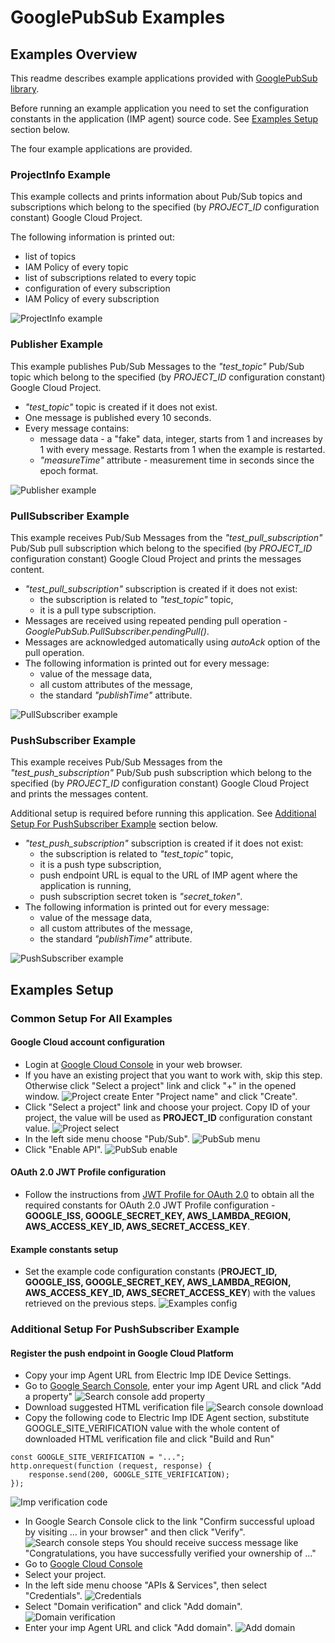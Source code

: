 # GooglePubSub Examples

## Examples Overview

This readme describes example applications provided with [GooglePubSub library](../README.md).

Before running an example application you need to set the configuration constants in the application (IMP agent) source code. See [Examples Setup](#examples-setup) section below.

The four example applications are provided.

### ProjectInfo Example

This example collects and prints information about Pub/Sub topics and subscriptions which belong to the specified (by *PROJECT_ID* configuration constant) Google Cloud Project.

The following information is printed out:
- list of topics
- IAM Policy of every topic
- list of subscriptions related to every topic
- configuration of every subscription
- IAM Policy of every subscription

![ProjectInfo example](http://imgur.com/VDKgV7c.png)

### Publisher Example

This example publishes Pub/Sub Messages to the *"test_topic"* Pub/Sub topic which belong to the specified (by *PROJECT_ID* configuration constant) Google Cloud Project.

- *"test_topic"* topic is created if it does not exist.
- One message is published every 10 seconds.
- Every message contains:
  - message data - a "fake" data, integer, starts from 1 and increases by 1 with every message. Restarts from 1 when the example is restarted.
  - *"measureTime"* attribute - measurement time in seconds since the epoch format.

![Publisher example](http://imgur.com/tggTPYg.png)

### PullSubscriber Example

This example receives Pub/Sub Messages from the *"test_pull_subscription"* Pub/Sub pull subscription which belong to the specified (by *PROJECT_ID* configuration constant) Google Cloud Project and prints the messages content. 

- *"test_pull_subscription"* subscription is created if it does not exist:
  - the subscription is related to *"test_topic"* topic,
  - it is a pull type subscription.
- Messages are received using repeated pending pull operation - *GooglePubSub.PullSubscriber.pendingPull()*.
- Messages are acknowledged automatically using *autoAck* option of the pull operation.
- The following information is printed out for every message:
  - value of the message data,
  - all custom attributes of the message,
  - the standard *"publishTime"* attribute.

![PullSubscriber example](http://imgur.com/WDQ9lGQ.png)

### PushSubscriber Example

This example receives Pub/Sub Messages from the *"test_push_subscription"* Pub/Sub push subscription which belong to the specified (by *PROJECT_ID* configuration constant) Google Cloud Project and prints the messages content.

Additional setup is required before running this application. See [Additional Setup For PushSubscriber Example](#additional-setup-for-pushsubscriber-example) section below.

- *"test_push_subscription"* subscription is created if it does not exist:
  - the subscription is related to *"test_topic"* topic,
  - it is a push type subscription,
  - push endpoint URL is equal to the URL of IMP agent where the application is running,
  - push subscription secret token is *"secret_token"*.
- The following information is printed out for every message:
  - value of the message data,
  - all custom attributes of the message,
  - the standard *"publishTime"* attribute.

![PushSubscriber example](http://imgur.com/HjXJrfz.png)

## Examples Setup

### Common Setup For All Examples

#### Google Cloud account configuration
- Login at [Google Cloud Console](https://console.cloud.google.com) in your web browser.
- If you have an existing project that you want to work with, skip this step. 
Otherwise click "Select a project" link and click "+" in the opened window.
![Project create](http://imgur.com/2FbH9S6.png)
Enter "Project name" and click "Create".
- Click "Select a project" link and choose your project.
Copy ID of your project, the value will be used as **PROJECT_ID** configuration constant value.
![Project select](http://imgur.com/PR9U25p.png)
- In the left side menu choose "Pub/Sub".
![PubSub menu](http://imgur.com/81zNGg1.png)
- Click "Enable API".
![PubSub enable](http://imgur.com/MS7MnZK.png)


#### OAuth 2.0 JWT Profile configuration
- Follow the instructions from [JWT Profile for OAuth 2.0](https://github.com/electricimp/OAuth-2.0/tree/master/examples#jwt-profile-for-oauth-20) to obtain all the required constants for OAuth 2.0 JWT Profile configuration - **GOOGLE_ISS, GOOGLE_SECRET_KEY, AWS_LAMBDA_REGION, AWS_ACCESS_KEY_ID, AWS_SECRET_ACCESS_KEY**.

#### Example constants setup
- Set the example code configuration constants (**PROJECT_ID, GOOGLE_ISS, GOOGLE_SECRET_KEY, AWS_LAMBDA_REGION, AWS_ACCESS_KEY_ID, AWS_SECRET_ACCESS_KEY**) with the values retrieved on the previous steps.
![Examples config](http://imgur.com/G0Mw9uv.png)

### Additional Setup For PushSubscriber Example

#### Register the push endpoint in Google Cloud Platform
- Copy your imp Agent URL from Electric Imp IDE Device Settings.
- Go to [Google Search Console](https://www.google.com/webmasters/tools), enter your imp Agent URL and click "Add a property"
![Search console add property](http://imgur.com/ZFpLQHY.png)
- Download suggested HTML verification file
![Search console download](http://imgur.com/AEe7O69.png)
- Copy the following code to Electric Imp IDE Agent section, substitute GOOGLE_SITE_VERIFICATION value with the whole content of downloaded HTML verification file and click "Build and Run"
```squirrel
const GOOGLE_SITE_VERIFICATION = "...";
http.onrequest(function (request, response) {
    response.send(200, GOOGLE_SITE_VERIFICATION);
});
```
![Imp verification code](http://imgur.com/HzSt05P.png)
- In Google Search Console click to the link "Confirm successful upload by visiting ... in your browser" and then click "Verify".
![Search console steps](http://imgur.com/l8z6WvP.png)
You should receive success message like "Congratulations, you have successfully verified your ownership of ..."
- Go to [Google Cloud Console](https://console.cloud.google.com)
- Select your project.
- In the left side menu choose "APIs & Services", then select "Credentials".
![Credentials](http://imgur.com/ewnRN6i.png)
- Select "Domain verification" and click "Add domain".
![Domain verification](http://imgur.com/XfQwV1f.png)
- Enter your imp Agent URL and click "Add domain".
![Add domain](http://imgur.com/SmNDmsf.png)
